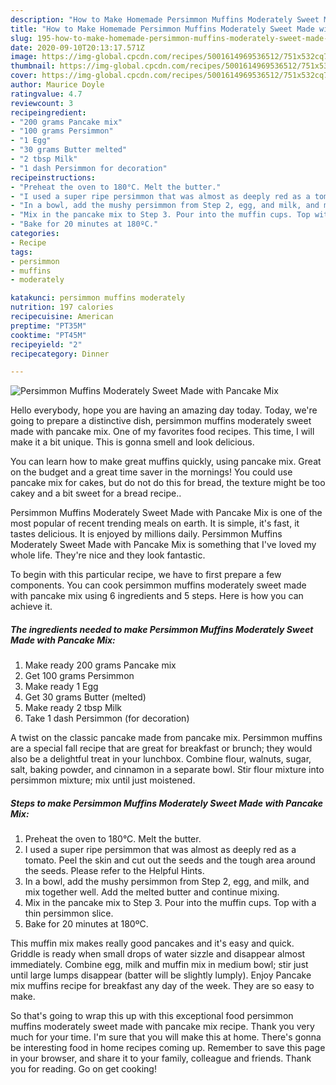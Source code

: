 ```yaml
---
description: "How to Make Homemade Persimmon Muffins Moderately Sweet Made with Pancake Mix"
title: "How to Make Homemade Persimmon Muffins Moderately Sweet Made with Pancake Mix"
slug: 195-how-to-make-homemade-persimmon-muffins-moderately-sweet-made-with-pancake-mix
date: 2020-09-10T20:13:17.571Z
image: https://img-global.cpcdn.com/recipes/5001614969536512/751x532cq70/persimmon-muffins-moderately-sweet-made-with-pancake-mix-recipe-main-photo.jpg
thumbnail: https://img-global.cpcdn.com/recipes/5001614969536512/751x532cq70/persimmon-muffins-moderately-sweet-made-with-pancake-mix-recipe-main-photo.jpg
cover: https://img-global.cpcdn.com/recipes/5001614969536512/751x532cq70/persimmon-muffins-moderately-sweet-made-with-pancake-mix-recipe-main-photo.jpg
author: Maurice Doyle
ratingvalue: 4.7
reviewcount: 3
recipeingredient:
- "200 grams Pancake mix"
- "100 grams Persimmon"
- "1 Egg"
- "30 grams Butter melted"
- "2 tbsp Milk"
- "1 dash Persimmon for decoration"
recipeinstructions:
- "Preheat the oven to 180°C. Melt the butter."
- "I used a super ripe persimmon that was almost as deeply red as a tomato. Peel the skin and cut out the seeds and the tough area around the seeds. Please refer to the Helpful Hints."
- "In a bowl, add the mushy persimmon from Step 2, egg, and milk, and mix together well. Add the melted butter and continue mixing."
- "Mix in the pancake mix to Step 3. Pour into the muffin cups. Top with a thin persimmon slice."
- "Bake for 20 minutes at 180ºC."
categories:
- Recipe
tags:
- persimmon
- muffins
- moderately

katakunci: persimmon muffins moderately 
nutrition: 197 calories
recipecuisine: American
preptime: "PT35M"
cooktime: "PT45M"
recipeyield: "2"
recipecategory: Dinner

---
```



![Persimmon Muffins Moderately Sweet Made with Pancake Mix](https://img-global.cpcdn.com/recipes/5001614969536512/751x532cq70/persimmon-muffins-moderately-sweet-made-with-pancake-mix-recipe-main-photo.jpg)

Hello everybody, hope you are having an amazing day today. Today, we're going to prepare a distinctive dish, persimmon muffins moderately sweet made with pancake mix. One of my favorites food recipes. This time, I will make it a bit unique. This is gonna smell and look delicious.

You can learn how to make great muffins quickly, using pancake mix. Great on the budget and a great time saver in the mornings! You could use pancake mix for cakes, but do not do this for bread, the texture might be too cakey and a bit sweet for a bread recipe..

Persimmon Muffins Moderately Sweet Made with Pancake Mix is one of the most popular of recent trending meals on earth. It is simple, it's fast, it tastes delicious. It is enjoyed by millions daily. Persimmon Muffins Moderately Sweet Made with Pancake Mix is something that I've loved my whole life. They're nice and they look fantastic.


To begin with this particular recipe, we have to first prepare a few components. You can cook persimmon muffins moderately sweet made with pancake mix using 6 ingredients and 5 steps. Here is how you can achieve it.

<!--inarticleads1-->

##### The ingredients needed to make Persimmon Muffins Moderately Sweet Made with Pancake Mix:

1. Make ready 200 grams Pancake mix
1. Get 100 grams Persimmon
1. Make ready 1 Egg
1. Get 30 grams Butter (melted)
1. Make ready 2 tbsp Milk
1. Take 1 dash Persimmon (for decoration)


A twist on the classic pancake made from pancake mix. Persimmon muffins are a special fall recipe that are great for breakfast or brunch; they would also be a delightful treat in your lunchbox. Combine flour, walnuts, sugar, salt, baking powder, and cinnamon in a separate bowl. Stir flour mixture into persimmon mixture; mix until just moistened. 

<!--inarticleads2-->

##### Steps to make Persimmon Muffins Moderately Sweet Made with Pancake Mix:

1. Preheat the oven to 180°C. Melt the butter.
1. I used a super ripe persimmon that was almost as deeply red as a tomato. Peel the skin and cut out the seeds and the tough area around the seeds. Please refer to the Helpful Hints.
1. In a bowl, add the mushy persimmon from Step 2, egg, and milk, and mix together well. Add the melted butter and continue mixing.
1. Mix in the pancake mix to Step 3. Pour into the muffin cups. Top with a thin persimmon slice.
1. Bake for 20 minutes at 180ºC.


This muffin mix makes really good pancakes and it&#39;s easy and quick. Griddle is ready when small drops of water sizzle and disappear almost immediately. Combine egg, milk and muffin mix in medium bowl; stir just until large lumps disappear (batter will be slightly lumply). Enjoy Pancake mix muffins recipe for breakfast any day of the week. They are so easy to make. 

So that's going to wrap this up with this exceptional food persimmon muffins moderately sweet made with pancake mix recipe. Thank you very much for your time. I'm sure that you will make this at home. There's gonna be interesting food in home recipes coming up. Remember to save this page in your browser, and share it to your family, colleague and friends. Thank you for reading. Go on get cooking!
